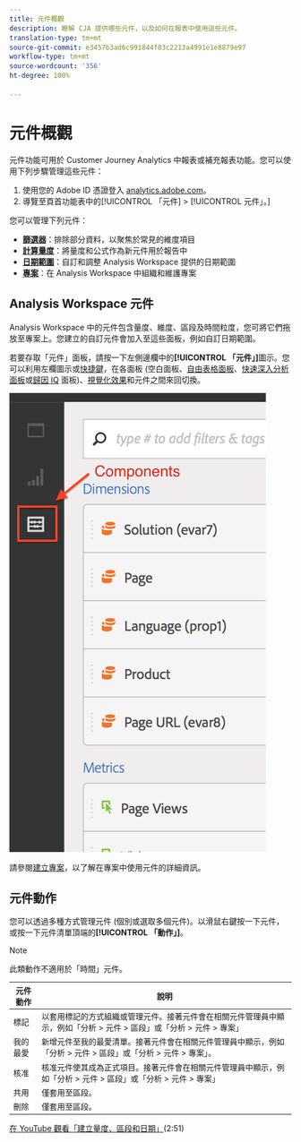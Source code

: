 ```yaml
---
title: 元件概觀
description: 瞭解 CJA 提供哪些元件，以及如何在報表中使用這些元件。
translation-type: tm+mt
source-git-commit: e3457b3ad6c991844f83c2213a4991e1e8879e97
workflow-type: tm+mt
source-wordcount: '356'
ht-degree: 100%

---
```



# 元件概觀

元件功能可用於 Customer Journey Analytics 中報表或補充報表功能。您可以使用下列步驟管理這些元件：

1. 使用您的 Adobe ID 憑證登入 [analytics.adobe.com](https://analytics.adobe.com)。
2. 導覽至頁首功能表中的[!UICONTROL 「元件] > [!UICONTROL  元件」。]

您可以管理下列元件：

* [**篩選器**](filters/filters-overview.md)：排除部分資料，以聚焦於常見的維度項目
* [**計算量度**](calc-metrics/calc-metr-overview.md)：將量度和公式作為新元件用於報告中
* [**日期範圍**](date-ranges/overview.md)：自訂和調整 Analysis Workspace 提供的日期範圍
* [**專案**](/help/analysis-workspace/home.md)：在 Analysis Workspace 中組織和維護專案

## Analysis Workspace 元件

Analysis Workspace 中的元件包含量度、維度、區段及時間粒度，您可將它們拖放至專案上。您建立的自訂元件會加入至這些面板，例如自訂日期範圍。

若要存取「元件」面板，請按一下左側邊欄中的&#x200B;**[!UICONTROL 「元件」]**&#x200B;圖示。您可以利用左欄圖示或[快捷鍵](/help/analysis-workspace/build-workspace-project/fa-shortcut-keys.md)，在各面板 (空白面板、[自由表格面板](/help/analysis-workspace/visualizations/freeform-table.md)、[快速深入分析面板](/help/analysis-workspace/c-panels/quickinsight.md)或[歸因 IQ](/help/analysis-workspace/c-panels/attribution.md) 面板)、[視覺化效果](/help/analysis-workspace/visualizations/freeform-analysis-visualizations.md)和元件之間來回切換。

![](assets/components.png)

請參閱[建立專案](/help/analysis-workspace/home.md)，以了解在專案中使用元件的詳細資訊。

## 元件動作

您可以透過多種方式管理元件 (個別或選取多個元件)。以滑鼠右鍵按一下元件，或按一下元件清單頂端的&#x200B;**[!UICONTROL 「動作」]**。

>[!NOTE]
>
>此類動作不適用於「時間」元件。

| 元件動作 | 說明 |
|--- |--- |
| 標記 | 以套用標記的方式組織或管理元件。接著元件會在相關元件管理員中顯示，例如「分析 > 元件 > 區段」或「分析 > 元件 > 專案」 |
| 我的最愛 | 新增元件至我的最愛清單。接著元件會在相關元件管理員中顯示，例如「分析 > 元件 > 區段」或「分析 > 元件 > 專案」。 |
| 核准 | 核准元件使其成為正式項目。接著元件會在相關元件管理員中顯示，例如「分析 > 元件 > 區段」或「分析 > 元件 > 專案」 |
| 共用 | 僅套用至區段。 |
| 刪除 | 僅套用至區段。 |

[在 YouTube 觀看「建立量度、區段和日期」](https://www.youtube.com/watch?v=XXJuNAte8E8&amp;index=25&amp;list=PL2tCx83mn7GuNnQdYGOtlyCu0V5mEZ8sS)(2:51)

